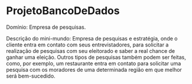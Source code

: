 # ProjetoBancoDeDados

Domínio: Empresa de pesquisas.

Descrição do mini-mundo: Empresa de pesquisas e estratégia, onde o cliente entra em contato com seus entrevistadores, para solicitar a realização de pesquisas com seu eleitorado e saber a real chance de ganhar uma eleição. Outros tipos de pesquisas também podem ser feitas, como, por exemplo, um restaurante entra em contato para solicitar uma pesquisa com os moradores de uma determinada região em que melhor será bem-sucedido.
